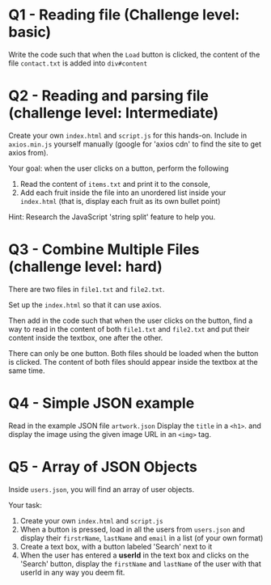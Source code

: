 # Q1 - Reading file (Challenge level: basic)

Write the code such that when the `Load` button is clicked, the content of the file
`contact.txt` is added into `div#content`

# Q2 - Reading and parsing file (challenge level: Intermediate)

Create your own `index.html` and `script.js` for this hands-on. Include in `axios.min.js` 
yourself manually (google for 'axios cdn' to find the site to get axios from).

Your goal: when the user clicks on a button, perform the following

1. Read the content of `items.txt` and print it to the console,
2. Add each fruit inside the file into an unordered list inside your `index.html` (that is, display each fruit
as its own bullet point)

Hint: Research the JavaScript 'string split' feature to help you.

# Q3 - Combine Multiple Files (challenge level: hard)
There are two files in `file1.txt` and `file2.txt`.

Set up the `index.html` so that it can use axios.

Then add in the code such that when the user clicks on the button, find a way to
read in the content of both `file1.txt` and `file2.txt` and put their content
inside the textbox, one after the other.

There can only be one button. Both files should be loaded when the button is clicked.
The content of both files should appear inside the textbox at the same time.

# Q4 - Simple JSON example

Read in the example JSON file `artwork.json`
Display the `title` in a `<h1>`. and display the image using the given image URL in an `<img>` tag.

# Q5 - Array of JSON Objects

Inside `users.json`, you will find an array of user objects.

Your task: 

1. Create your own `index.html` and `script.js`
2. When a button is pressed, load in all the users from `users.json` and display their `firstrName`, `lastName` and `email` in a list (of your own format)
3. Create a text box, with a button labeled 'Search' next to it
4. When the user has entered a **userId** in the text box and clicks on the 'Search' button, display the `firstName` and `lastName` of the user with that userId in any way you deem fit.

